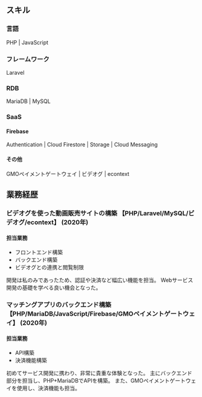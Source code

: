 ## スキル

### 言語

PHP | JavaScript

### フレームワーク

Laravel

### RDB
MariaDB | MySQL

### SaaS

#### Firebase

Authentication | Cloud Firestore | Storage | Cloud Messaging

#### その他

GMOペイメントゲートウェイ | ビデオグ | econtext

## 業務経歴

### ビデオグを使った動画販売サイトの構築 【PHP/Laravel/MySQL/ビデオグ/econtext】 (2020年)

#### 担当業務
- フロントエンド構築
- バックエンド構築
- ビデオグとの連携と閲覧制限

開発は私のみであったため、認証や決済など幅広い機能を担当。
Webサービス開発の基礎を学べる良い機会となった。

### マッチングアプリのバックエンド構築 【PHP/MariaDB/JavaScript/Firebase/GMOペイメントゲートウェイ】 (2020年)

#### 担当業務
- API構築
- 決済機能構築

初めてサービス開発に携わり、非常に貴重な体験となった。
主にバックエンド部分を担当し、PHP+MariaDBでAPIを構築。
また、GMOペイメントゲートウェイを使用し、決済機能も担当。
